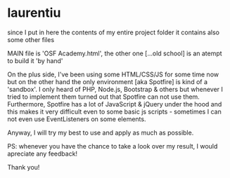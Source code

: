 # laurentiu

since I put in here the contents of my entire project folder it contains also some other files

MAIN file is 'OSF Academy.html', the other one [...old school] is an atempt to build it 'by hand'

On the plus side, I've been using some HTML/CSS/JS for some time now but on the other hand the only environment [aka Spotfire] is kind of a 'sandbox'.
I only heard of PHP, Node.js, Bootstrap & others but whenever I tried to implement them turned out that Spotfire can not use them.
Furthermore, Spotfire has a lot of JavaScript & jQuery under the hood and this makes it very difficult even to some basic js scripts - sometimes 
I can not even use EventListeners on some elements.


Anyway, I will try my best to use and apply as much as possible.

PS: whenever you have the chance to take a look over my result, I would apreciate any feedback!

Thank you!
